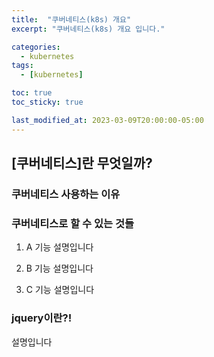 ```yaml
---
title:  "쿠버네티스(k8s) 개요"
excerpt: "쿠버네티스(k8s) 개요 입니다."

categories:
  - kubernetes
tags:
  - [kubernetes]

toc: true
toc_sticky: true

last_modified_at: 2023-03-09T20:00:00-05:00
---
```


## [쿠버네티스]란 무엇일까?
### 쿠버네티스 사용하는 이유


### 쿠버네티스로 할 수 있는 것들
1. A 기능
설명입니다

2. B 기능
설명입니다

3. C 기능
설명입니다

### jquery이란?!
설명입니다
